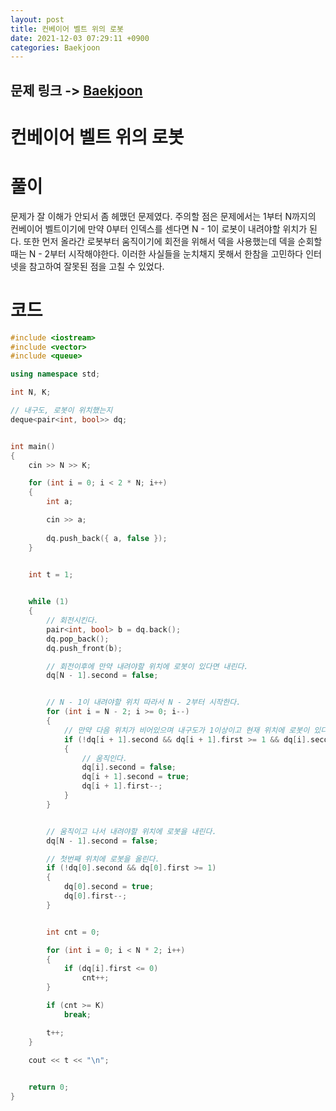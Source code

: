 ```yaml
---
layout: post
title: 컨베이어 벨트 위의 로봇
date: 2021-12-03 07:29:11 +0900
categories: Baekjoon
---
```


## 문제 링크 -> [Baekjoon](https://www.acmicpc.net/problem/20055)
# 컨베이어 벨트 위의 로봇

# 풀이
문제가 잘 이해가 안되서 좀 헤맸던 문제였다. 주의할 점은 문제에서는 1부터 N까지의 컨베이어 벨트이기에 만약 0부터 인덱스를 센다면 N - 1이 로봇이 내려야할 위치가 된다. 또한 먼저 올라간 로봇부터 움직이기에 회전을 위해서 덱을 사용했는데 덱을 순회할때는 N - 2부터 시작해야한다. 이러한 사실들을 눈치채지 못해서 한참을 고민하다 인터넷을 참고하여 잘못된 점을 고칠 수 있었다.

# 코드
```c++
#include <iostream>
#include <vector>
#include <queue>

using namespace std;

int N, K;

// 내구도, 로봇이 위치했는지
deque<pair<int, bool>> dq;


int main()
{
	cin >> N >> K;

	for (int i = 0; i < 2 * N; i++)
	{
		int a;

		cin >> a;
		
		dq.push_back({ a, false });
	}


	int t = 1;

	
	while (1)
	{
        // 회전시킨다.
		pair<int, bool> b = dq.back();
		dq.pop_back();
		dq.push_front(b);

        // 회전이후에 만약 내려야할 위치에 로봇이 있다면 내린다.
		dq[N - 1].second = false;


        // N - 1이 내려야할 위치 따라서 N - 2부터 시작한다.
		for (int i = N - 2; i >= 0; i--)
		{
            // 만약 다음 위치가 비어있으며 내구도가 1이상이고 현재 위치에 로봇이 있다면
			if (!dq[i + 1].second && dq[i + 1].first >= 1 && dq[i].second)
			{
                // 움직인다.
				dq[i].second = false;
				dq[i + 1].second = true;
				dq[i + 1].first--;
			}
		}


        // 움직이고 나서 내려야할 위치에 로봇을 내린다.
		dq[N - 1].second = false;

        // 첫번째 위치에 로봇을 올린다.
		if (!dq[0].second && dq[0].first >= 1)
		{
			dq[0].second = true;
			dq[0].first--;
		}


		int cnt = 0;

		for (int i = 0; i < N * 2; i++)
		{
			if (dq[i].first <= 0)
				cnt++;
		}

		if (cnt >= K)
			break;

		t++;
	}

	cout << t << "\n";

	
	return 0;
}
```
